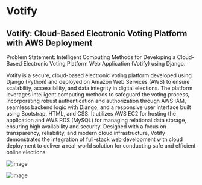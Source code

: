 # Votify

## Votify: Cloud-Based Electronic Voting Platform with AWS Deployment 

Problem Statement: Intelligent Computing Methods for Developing a Cloud-Based Electronic Voting Platform Web Application (Votify) using Django.

Votify is a secure, cloud-based electronic voting platform developed using Django (Python) and deployed on Amazon Web Services (AWS) to ensure scalability, accessibility, and data integrity in digital elections. The platform leverages intelligent computing methods to safeguard the voting process, incorporating robust authentication and authorization through AWS IAM, seamless backend logic with Django, and a responsive user interface built using Bootstrap, HTML, and CSS. It utilizes AWS EC2 for hosting the application and AWS RDS (MySQL) for managing relational data storage, ensuring high availability and security. Designed with a focus on transparency, reliability, and modern cloud infrastructure, Votify demonstrates the integration of full-stack web development with cloud deployment to deliver a real-world solution for conducting safe and efficient online elections.

![image](https://user-images.githubusercontent.com/110025521/232314859-46b5cf40-7fdb-4db6-a0e9-27af16c6bbcd.png)

![image](https://user-images.githubusercontent.com/110025521/232314897-0336b0a8-b41c-4af4-8750-a4cc578ec95f.png)
